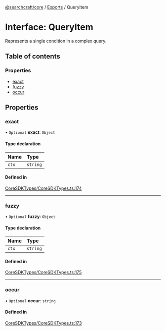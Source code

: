[@searchcraft/core](../README.md) / [Exports](../modules.md) / QueryItem

# Interface: QueryItem

Represents a single condition in a complex query.

## Table of contents

### Properties

- [exact](QueryItem.md#exact)
- [fuzzy](QueryItem.md#fuzzy)
- [occur](QueryItem.md#occur)

## Properties

### exact

• `Optional` **exact**: `Object`

#### Type declaration

| Name | Type |
| :------ | :------ |
| `ctx` | `string` |

#### Defined in

[CoreSDKTypes/CoreSDKTypes.ts:174](https://bitbucket.org/madebychalk/searchcraft-javascript-sdks/src/9ae1822c027894501f0c9466b2735e3ddcdec128/packages/core-sdk/src/CoreSDKTypes/CoreSDKTypes.ts#lines-174)

___

### fuzzy

• `Optional` **fuzzy**: `Object`

#### Type declaration

| Name | Type |
| :------ | :------ |
| `ctx` | `string` |

#### Defined in

[CoreSDKTypes/CoreSDKTypes.ts:175](https://bitbucket.org/madebychalk/searchcraft-javascript-sdks/src/9ae1822c027894501f0c9466b2735e3ddcdec128/packages/core-sdk/src/CoreSDKTypes/CoreSDKTypes.ts#lines-175)

___

### occur

• `Optional` **occur**: `string`

#### Defined in

[CoreSDKTypes/CoreSDKTypes.ts:173](https://bitbucket.org/madebychalk/searchcraft-javascript-sdks/src/9ae1822c027894501f0c9466b2735e3ddcdec128/packages/core-sdk/src/CoreSDKTypes/CoreSDKTypes.ts#lines-173)
